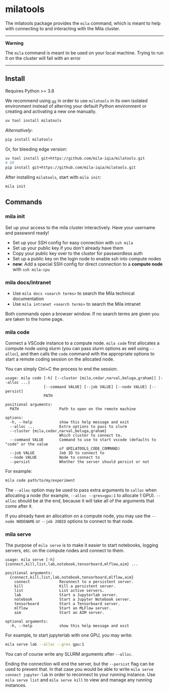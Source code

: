 
# milatools

The milatools package provides the `mila` command, which is meant to help with connecting to and interacting with the Mila cluster.

---

**Warning**

The `mila` command is meant to be used on your local machine. Trying to run it on the cluster will fail with an error

---


## Install

Requires Python >= 3.8

We recommend using [`uv`](https://docs.astral.sh/uv/) in order to use `milatools` in its own isolated environment instead of alterring your default Python environment or creating and activating a new one manually.

```bash
uv tool install milatools
```

_Alternatively_:

```bash
pip install milatools
```

Or, for bleeding edge version:

```bash
uv tool install git+https://github.com/mila-iqia/milatools.git
# OR
pip install git+https://github.com/mila-iqia/milatools.git
```

After installing `milatools`, start with `mila init`:

```bash
mila init
```


## Commands

### mila init

Set up your access to the mila cluster interactively. Have your username and password ready!

* Set up your SSH config for easy connection with `ssh mila`
* Set up your public key if you don't already have them
* Copy your public key over to the cluster for passwordless auth
* Set up a public key on the login node to enable ssh into compute nodes
* **new**: Add a special SSH config for direct connection to a **compute node** with `ssh mila-cpu`


### mila docs/intranet

* Use `mila docs <search terms>` to search the Mila technical documentation
* Use `mila intranet <search terms>` to search the Mila intranet

Both commands open a browser window. If no search terms are given you are taken to the home page.


### mila code

Connect a VSCode instance to a compute node. `mila code` first allocates a compute node using slurm (you can pass slurm options as well using `--alloc`), and then calls the `code` command with the appropriate options to start a remote coding session on the allocated node.

You can simply Ctrl+C the process to end the session.

```
usage: mila code [-h] [--cluster {mila,cedar,narval,beluga,graham}] [--alloc ...]
                 [--command VALUE] [--job VALUE] [--node VALUE] [--persist]
                 PATH

positional arguments:
  PATH                  Path to open on the remote machine

options:
  -h, --help            show this help message and exit
  --alloc ...           Extra options to pass to slurm
  --cluster {mila,cedar,narval,beluga,graham}
                        Which cluster to connect to.
  --command VALUE       Command to use to start vscode (defaults to "code" or the value
                        of $MILATOOLS_CODE_COMMAND)
  --job VALUE           Job ID to connect to
  --node VALUE          Node to connect to
  --persist             Whether the server should persist or not
```

For example:

```bash
mila code path/to/my/experiment
```

The `--alloc` option may be used to pass extra arguments to `salloc` when allocating a node (for example, `--alloc --gres=gpu:1` to allocate 1 GPU). `--alloc` should be at the end, because it will take all of the arguments that come after it.

If you already have an allocation on a compute node, you may use the `--node NODENAME` or `--job JOBID` options to connect to that node.


### mila serve

The purpose of `mila serve` is to make it easier to start notebooks, logging servers, etc. on the compute nodes and connect to them.

```
usage: mila serve [-h] {connect,kill,list,lab,notebook,tensorboard,mlflow,aim} ...

positional arguments:
  {connect,kill,list,lab,notebook,tensorboard,mlflow,aim}
    connect             Reconnect to a persistent server.
    kill                Kill a persistent server.
    list                List active servers.
    lab                 Start a Jupyterlab server.
    notebook            Start a Jupyter Notebook server.
    tensorboard         Start a Tensorboard server.
    mlflow              Start an MLFlow server.
    aim                 Start an AIM server.

optional arguments:
  -h, --help            show this help message and exit
```

For example, to start jupyterlab with one GPU, you may write:

```bash
mila serve lab --alloc --gres gpu:1
```

You can of course write any SLURM arguments after `--alloc`.

Ending the connection will end the server, but the `--persist` flag can be used to prevent that. In that case you would be able to write `mila serve connect jupyter-lab` in order to reconnect to your running instance. Use `mila serve list` and `mila serve kill` to view and manage any running instances.
